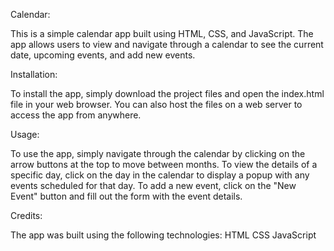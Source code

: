 Calendar:

This is a simple calendar app built using HTML, CSS, and JavaScript. The app allows users to view and navigate through a calendar to see the current date, upcoming events, and add new events.

Installation:


To install the app, simply download the project files and open the index.html file in your web browser. You can also host the files on a web server to access the app from anywhere.

Usage:


To use the app, simply navigate through the calendar by clicking on the arrow buttons at the top to move between months. To view the details of a specific day, click on the day in the calendar to display a popup with any events scheduled for that day. To add a new event, click on the "New Event" button and fill out the form with the event details.

Credits:


The app was built using the following technologies:
HTML
CSS
JavaScript
